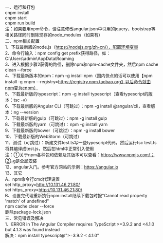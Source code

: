 一、运行和打包                               
cnpm install     
cnpm start      
cnpm run build                    
注：如果要用npm命令，请注意修改angular.json中引用的jquery、bootstrap等相关路径同时删除现存的node_modules（如果有）                       
二、npm相关配置                        
1、下载最新版的node.js（https://nodejs.org/zh-cn/），配置环境变量                     
2、命令行输入：npm config get prefix获得路径，如：C:\Users\admin\AppData\Roaming                               
3、进入根据步骤2获得的路径，删除npm和npm-cache文件夹，然后npm cache clean --force                                   
4、下载最新版本的npm：npm -g install npm（国内快点的话可以使用【npm install -g cnpm --registry=https://registry.npm.taobao.org】以后命令就由npm变为cnpm）                    
5、下载最新版的typescript：npm -g install typescript（查看typescript的版本：tsc -v）                         
6、下载最新版的Angular CLI（可跳过）：npm -g install @angular/cli，查看版本：ng --version                        
7、下载最新版的gulp（可跳过）：npm -g install gulp                           
8、下载最新版的yarn（可跳过）：npm -g install yarn                           
9、下载最新版的bower（可跳过）：npm -g install bower                                
10、下载最新版的WebStorm（可跳过）                                
11、测试（可跳过）：新建文件test.ts写一些typescript代码，然后运行tsc test.ts将其编译成test.js，然后在html中正常引入使用                                        
注：①关于npm各种包和依赖及其版本可以查看：https://www.npmjs.com/；②-g是全局安装                
12、angular入门。参考官方网站的示例：https://angular.io                
13、其它                     
A、npm命令行cmd代理设置                           
set http_proxy=http://10.131.46.21:80/                 
set https_proxy=http://10.131.46.21:80/                           
B、设置完代理重新执行npm install继续下载包时报"Cannot read property 'match' of undefined"                             
npm cache clear --force                     
删除package-lock.json                                          
三、常见错误及解决                 
1、ERROR in The Angular Compiler requires TypeScript >=3.9.2 and <4.1.0 but 4.1.3 was found instead     
解决：npm install typescript@">=3.9.2 < 4.1.0"   
